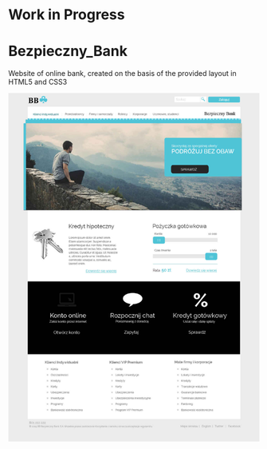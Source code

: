 # Work in Progress

# Bezpieczny_Bank

Website of online bank, created on the basis of the provided layout in HTML5 and CSS3<br>

![layout](images/BezpiecznyBank.jpg)
